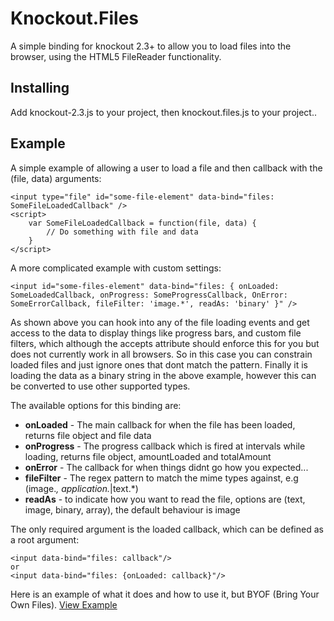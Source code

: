 # Knockout.Files

A simple binding for knockout 2.3+ to allow you to load files into the browser, using the HTML5 FileReader functionality.

## Installing

Add knockout-2.3.js to your project, then knockout.files.js to your project..

## Example

A simple example of allowing a user to load a file and then callback with the (file, data) arguments:
```
<input type="file" id="some-file-element" data-bind="files: SomeFileLoadedCallback" /> 
<script>
	var SomeFileLoadedCallback = function(file, data) {
		// Do something with file and data
	}
</script>
```

A more complicated example with custom settings:
```
<input id="some-files-element" data-bind="files: { onLoaded: SomeLoadedCallback, onProgress: SomeProgressCallback, OnError: SomeErrorCallback, fileFilter: 'image.*', readAs: 'binary' }" />
```

As shown above you can hook into any of the file loading events and get access to the data to display things like progress bars, and custom file filters, which although the accepts attribute should enforce this for you but does not currently work in all browsers. So in this case you can constrain loaded files and just ignore ones that dont match the pattern. Finally it is loading the data as a binary string in the above example, however this can be converted to use other supported types.

The available options for this binding are:

* **onLoaded** - The main callback for when the file has been loaded, returns file object and file data
* **onProgress** - The progress callback which is fired at intervals while loading, returns file object, amountLoaded and totalAmount
* **onError** - The callback for when things didnt go how you expected...
* **fileFilter** - The regex pattern to match the mime types against, e.g (image.*, application.*|text.*)
* **readAs** - to indicate how you want to read the file, options are (text, image, binary, array), the default behaviour is image

The only required argument is the loaded callback, which can be defined as a root argument:

```
<input data-bind="files: callback"/>
or
<input data-bind="files: {onLoaded: callback}"/>
```
Here is an example of what it does and how to use it, but BYOF (Bring Your Own Files).
[View Example](https://rawgithub.com/grofit/knockout.files/master/example.html)